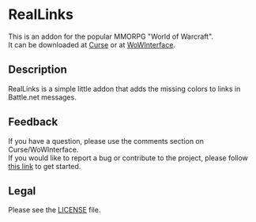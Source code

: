 # RealLinks

This is an addon for the popular MMORPG "World of Warcraft".  
It can be downloaded at [Curse](http://curse.com/addons/wow/reallinks) or at [WoWInterface](http://wowinterface.com/downloads/info19210).

## Description

RealLinks is a simple little addon that adds the missing colors to links in Battle.net messages.

## Feedback

If you have a question, please use the comments section on Curse/WoWInterface.  
If you would like to report a bug or contribute to the project, please follow [this link](https://github.com/p3lim-wow/RealLinks/blob/master/CONTRIBUTING.md) to get started.

## Legal

Please see the [LICENSE](https://github.com/p3lim-wow/RealLinks/blob/master/LICENSE.txt) file.
